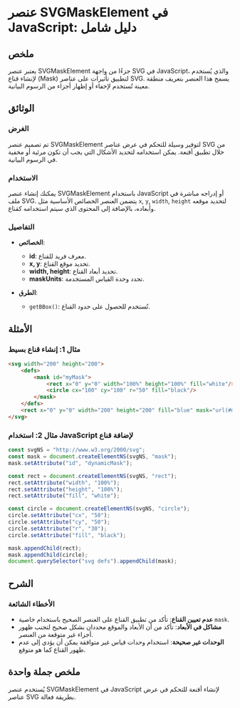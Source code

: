 <!--
Meta Description: # عنصر SVGMaskElement في JavaScript: دليل شامل ## ملخص يعتبر عنصر SVGMaskElement جزءًا من واجهة SVG في JavaScript، والذي يُستخدم لإنشاء قناع (Mask) لت...
Meta Keywords: mask, svg, rect, circle, setattribute
-->

# عنصر SVGMaskElement في JavaScript: دليل شامل

## ملخص
يعتبر عنصر SVGMaskElement جزءًا من واجهة SVG في JavaScript، والذي يُستخدم لإنشاء قناع (Mask) لتطبيق تأثيرات على عناصر SVG. يسمح هذا العنصر بتعريف منطقة معينة تُستخدم لإخفاء أو إظهار أجزاء من الرسوم البيانية.

## الوثائق
### الغرض
تم تصميم عنصر SVGMaskElement لتوفير وسيلة للتحكم في عرض عناصر SVG من خلال تطبيق أقنعة. يمكن استخدامه لتحديد الأشكال التي يجب أن تكون مرئية أو مخفية في الرسوم البيانية.

### الاستخدام
يمكنك إنشاء عنصر SVGMaskElement باستخدام JavaScript أو إدراجه مباشرة في ملف SVG. يتضمن العنصر الخصائص الأساسية مثل `x`, `y`, `width`, `height` لتحديد موقعه وأبعاده، بالإضافة إلى المحتوى الذي سيتم استخدامه كقناع.

### التفاصيل
- **الخصائص**:
  - **id**: معرف فريد للقناع.
  - **x, y**: تحديد موقع القناع.
  - **width, height**: تحديد أبعاد القناع.
  - **maskUnits**: تحدد وحدة القياس المستخدمة.
  
- **الطرق**: 
  - `getBBox()`: تُستخدم للحصول على حدود القناع.

## الأمثلة
### مثال 1: إنشاء قناع بسيط
```html
<svg width="200" height="200">
    <defs>
        <mask id="myMask">
            <rect x="0" y="0" width="100%" height="100%" fill="white"/>
            <circle cx="100" cy="100" r="50" fill="black"/>
        </mask>
    </defs>
    <rect x="0" y="0" width="200" height="200" fill="blue" mask="url(#myMask)"/>
</svg>
```

### مثال 2: استخدام JavaScript لإضافة قناع
```javascript
const svgNS = "http://www.w3.org/2000/svg";
const mask = document.createElementNS(svgNS, "mask");
mask.setAttribute("id", "dynamicMask");

const rect = document.createElementNS(svgNS, "rect");
rect.setAttribute("width", "100%");
rect.setAttribute("height", "100%");
rect.setAttribute("fill", "white");

const circle = document.createElementNS(svgNS, "circle");
circle.setAttribute("cx", "50");
circle.setAttribute("cy", "50");
circle.setAttribute("r", "30");
circle.setAttribute("fill", "black");

mask.appendChild(rect);
mask.appendChild(circle);
document.querySelector("svg defs").appendChild(mask);
```

## الشرح
### الأخطاء الشائعة
- **عدم تعيين القناع**: تأكد من تطبيق القناع على العنصر الصحيح باستخدام خاصية `mask`.
- **مشاكل في الأبعاد**: تأكد من أن الأبعاد والموقع محددان بشكل صحيح لتجنب ظهور أجزاء غير متوقعة من العنصر.
- **الوحدات غير صحيحة**: استخدام وحدات قياس غير متوافقة يمكن أن يؤدي إلى عدم ظهور القناع كما هو متوقع.

## ملخص جملة واحدة
يُستخدم عنصر SVGMaskElement في JavaScript لإنشاء أقنعة للتحكم في عرض عناصر SVG بطريقة فعالة.